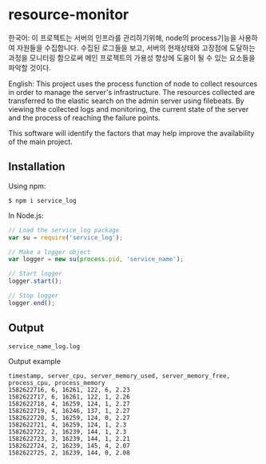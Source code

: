 # resource-monitor

한국어: 이 프로젝트는 서버의 인프라를 관리하기위해, node의 process기능을 사용하여 자원들을 수집합니다.
수집된 로그들을 보고, 서버의 현재상태와 고장점에 도달하는 과정을 모니터링 함으로써 메인 프로젝트의 가용성 향상에 도움이 될 수 있는 요소들을 파악할 것이다.

English: This project uses the process function of node to collect resources in order to manage the server's infrastructure.
The resources collected are transferred to the elastic search on the admin server using filebeats.
By viewing the collected logs and monitoring, the current state of the server and the process of reaching the failure points.

This software will identify the factors that may help improve the availability of the main project.

## Installation

Using npm:
```shell
$ npm i service_log
```
In Node.js:
```js
// Load the service_log package
var su = require('service_log');

// Make a logger object
var logger = new su(process.pid, 'service_name');

// Start logger
logger.start();

// Stop logger
logger.end();
```

## Output
```shell
service_name_log.log
```

Output example
```text
timestamp, server_cpu, server_memory_used, server_memory_free, process_cpu, process_memory
1582622716, 6, 16261, 122, 6, 2.23
1582622717, 6, 16261, 122, 1, 2.26
1582622718, 4, 16259, 124, 1, 2.27
1582622719, 4, 16246, 137, 1, 2.27
1582622720, 5, 16259, 124, 0, 2.27
1582622721, 4, 16259, 124, 1, 2.3
1582622722, 2, 16239, 144, 1, 2.3
1582622723, 3, 16239, 144, 1, 2.21
1582622724, 2, 16239, 145, 4, 2.07
1582622725, 2, 16239, 144, 0, 2.08
```
